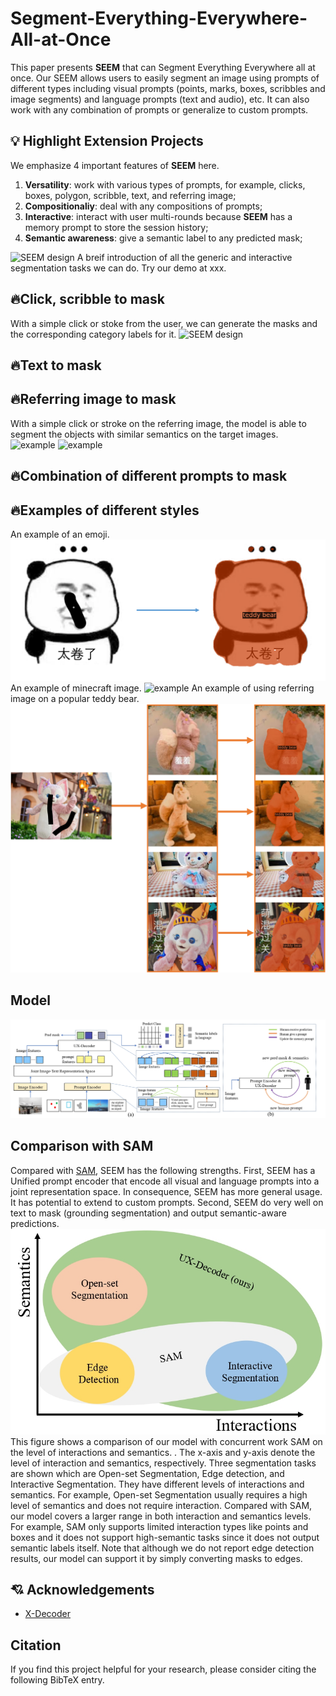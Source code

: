# Segment-Everything-Everywhere-All-at-Once
This paper presents **SEEM** that can Segment Everything Everywhere all at once. Our SEEM allows users to easily segment an image using prompts of different types including visual prompts (points, marks, boxes, scribbles and image segments) and language prompts (text and audio), etc. It can also work with any combination of prompts or generalize to custom prompts. 
## :bulb: Highlight Extension Projects
We emphasize $4$ important features of **SEEM** here.
1. **Versatility**: work with various types of prompts, for example, clicks, boxes, polygon, scribble, text, and referring image;
2. **Compositionaliy**: deal with any compositions of prompts;
3. **Interactive**: interact with user multi-rounds because **SEEM** has a memory prompt to store the session history;
4. **Semantic awareness**: give a semantic label to any predicted mask;


![SEEM design](assets/intro.png?raw=true)
A breif introduction of all the generic and interactive segmentation tasks we can do. Try our demo at xxx.
## 🔥Click, scribble to mask
With a simple click or stoke from the user, we can generate the masks and the corresponding category labels for it.
![SEEM design](assets/click.png?raw=true)
## 🔥Text to mask
## 🔥Referring image to mask
With a simple click or stroke on the referring image, the model is able to segment the objects with similar semantics on the target images.
![example](assets/refer-elefant.png?raw=true)
![example](assets/refer_river.png?raw=true)
## 🔥Combination of different prompts to mask

## 🔥Examples of different styles
An example of an emoji.
![example](assets/emoj.png?raw=true)
An example of minecraft image.
![example](assets/minecraft.png?raw=true)
An example of using referring image on a popular teddy bear.
![example](assets/fox.png?raw=true)
## Model
![SEEM design](assets/model.jpg?raw=true)
## Comparison with SAM

Compared with [SAM](https://arxiv.org/abs/2304.02643), SEEM has the following strengths. First, SEEM has a Unified prompt encoder that encode all visual and language prompts into a joint representation space. In consequence, SEEM has more general usage. It has potential to extend to custom prompts. Second, SEEM do very well on text to mask (grounding segmentation) and output semantic-aware predictions.
![Compare](assets/compare_with_sam.jpg?raw=true)
This figure shows a comparison of our model with concurrent work SAM on the level of interactions and semantics. . The x-axis and y-axis denote the level of interaction and semantics, respectively. Three segmentation tasks are shown which are Open-set Segmentation, Edge detection, and Interactive Segmentation. They have different levels of interactions and semantics. For example, Open-set Segmentation usually requires a high level of semantics and does not require interaction. Compared with SAM, our model covers a larger range in both interaction and semantics levels. For example, SAM only supports limited interaction types like points and boxes and it does not support high-semantic tasks since it does not output semantic labels itself. Note that although we do not report edge detection results, our model can support it by simply converting masks to edges.
## :cupid: Acknowledgements
- [X-Decoder](https://github.com/microsoft/X-Decoder)

## Citation
If you find this project helpful for your research, please consider citing the following BibTeX entry.
```BibTex

```

